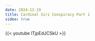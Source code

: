 ```yaml
---
date: 2024-12-19
title: Cardinal Siri Conspiracy Part 1
video: true
---
```



{{< youtube lTjpEdJCSkU >}}
